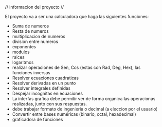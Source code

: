 // informacion del proyecto //

El proyecto va a ser una calculadora que haga las siguientes funciones:
 - Suma de numeros
 - Resta de numeros 
 - multiplicacion de numeros 
 - division entre numeros
 - exponentes 
 - modulos
 - raices 
 - logaritmos
 - realizar operaciones de Sen, Cos (estas con Rad, Deg, Hex),  las funciones inversas
 - Resolver ecuaciones cuadraticas 
 - Resolver derivadas en un punto
 - Resolver integrales definidas 
 - Despejar incognitas en ecuaciones 
 - La interfas grafica debe permitir ver de forma organica las operacionas realizadas, junto con sus respuestas.
 - debe trabajar formato de ingenieria o decimal (a eleccion por el usuario)
 - Convertir entre bases numéricas (binario, octal, hexadecimal)
 - graficadora de funciones 